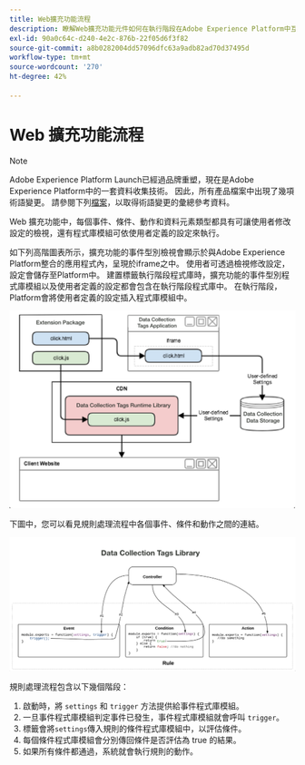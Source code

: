 ```yaml
---
title: Web擴充功能流程
description: 瞭解Web擴充功能元件如何在執行階段在Adobe Experience Platform中互相互動。
exl-id: 90a0c64c-d240-4e2c-876b-22f05d6f3f82
source-git-commit: a8b0282004dd57096dfc63a9adb82ad70d37495d
workflow-type: tm+mt
source-wordcount: '270'
ht-degree: 42%

---
```


# Web 擴充功能流程

>[!NOTE]
>
>Adobe Experience Platform Launch已經過品牌重塑，現在是Adobe Experience Platform中的一套資料收集技術。 因此，所有產品檔案中出現了幾項術語變更。 請參閱下列[檔案](../../term-updates.md)，以取得術語變更的彙總參考資料。

Web 擴充功能中，每個事件、條件、動作和資料元素類型都具有可讓使用者修改設定的檢視，還有程式庫模組可依使用者定義的設定來執行。

如下列高階圖表所示，擴充功能的事件型別檢視會顯示於與Adobe Experience Platform整合的應用程式內，呈現於iframe之中。 使用者可透過檢視修改設定，設定會儲存至Platform中。 建置標籤執行階段程式庫時，擴充功能的事件型別程式庫模組以及使用者定義的設定都會包含在執行階段程式庫中。 在執行階段，Platform會將使用者定義的設定插入程式庫模組中。

![擴充功能流程圖](../images/flow/web/extension-flow.png)

下圖中，您可以看見規則處理流程中各個事件、條件和動作之間的連結。

![規則處理流程圖](../images/flow/web/rule-processing-flow.png)

規則處理流程包含以下幾個階段：

1. 啟動時，將 `settings` 和 `trigger` 方法提供給事件程式庫模組。
1. 一旦事件程式庫模組判定事件已發生，事件程式庫模組就會呼叫 `trigger`。
1. 標籤會將`settings`傳入規則的條件程式庫模組中，以評估條件。
1. 每個條件程式庫模組會分別傳回條件是否評估為 true 的結果。
1. 如果所有條件都通過，系統就會執行規則的動作。
